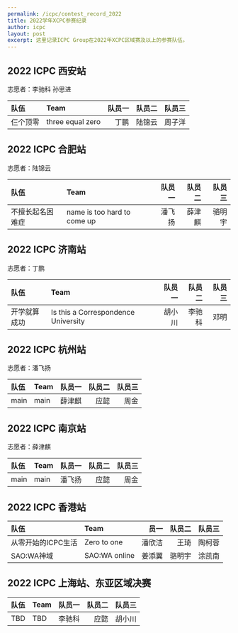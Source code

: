 ```yaml
---
permalink: /icpc/contest_record_2022
title: 2022学年XCPC参赛纪录
author: icpc
layout: post
excerpt: 这里记录ICPC Group在2022年XCPC区域赛及以上的参赛队伍。
---
```


## 2022 ICPC 西安站

志愿者：李驰科 孙思进

| 队伍   | Team             | 队员一 | 队员二 | 队员三 |
|:-----|:-----------------|----:|----:|----:|
| 仨个顶零 | three equal zero |  丁鹏 | 陆锦云 | 周子洋 |

## 2022 ICPC 合肥站

志愿者：陆锦云

| 队伍       | Team                        | 队员一 | 队员二 | 队员三 |
|:---------|:----------------------------|----:|----:|----:|
| 不擅长起名困难症 | name is too hard to come up | 潘飞扬 | 薛津麒 | 骆明宇 |

## 2022 ICPC 济南站

志愿者：丁鹏

| 队伍     | Team                                | 队员一 | 队员二 | 队员三 |
|:-------|:------------------------------------|----:|----:|----:|
| 开学就算成功 | Is this a Correspondence University | 胡小川 | 李驰科 |  邓明 |

## 2022 ICPC 杭州站

志愿者：潘飞扬

| 队伍   | Team  |  队员一 |  队员二 | 队员三 |
|:-----|:------|-----:|-----:|----:|
| main | main  |  薛津麒 |   应懿 |  周金 |

## 2022 ICPC 南京站

志愿者：薛津麒

| 队伍    | Team  | 队员一 |  队员二 | 队员三 |
|:------|:------|----:|-----:|----:|
| main  | main  | 潘飞扬 |   应懿 |  周金 |

## 2022 ICPC 香港站

| 队伍          | Team          |  员一 | 队员二 | 队员三 |
|:------------|:--------------|----:|----:|----:|
| 从零开始的ICPC生活 | Zero to one   | 潘欣洁 |  王琦 | 陶柯蓉 |
| SAO:WA神域    | SAO:WA online | 姜添翼 | 骆明宇 | 涂凯南 |

## 2022 ICPC 上海站、东亚区域决赛
| 队伍  | Team | 队员一 |  队员二 | 队员三 |
|:----|:-----|----:|-----:|----:|
| TBD | TBD  | 李驰科 |   应懿 | 胡小川 |
